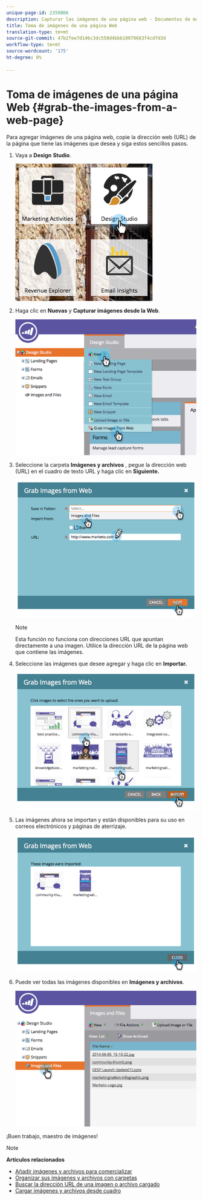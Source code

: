 ```yaml
---
unique-page-id: 2359866
description: Capturar las imágenes de una página web - Documentos de marketing - Documentación del producto
title: Toma de imágenes de una página Web
translation-type: tm+mt
source-git-commit: 47b2fee7d146c3dc558d4bbb10070683f4cdfd3d
workflow-type: tm+mt
source-wordcount: '175'
ht-degree: 0%

---
```



# Toma de imágenes de una página Web {#grab-the-images-from-a-web-page}

Para agregar imágenes de una página web, copie la dirección web (URL) de la página que tiene las imágenes que desea y siga estos sencillos pasos.

1. Vaya a **Design** **Studio**.

   ![](assets/designstudio-2.png)

1. Haga clic en **Nuevas** y **Capturar imágenes desde la Web**.

   ![](assets/image2014-9-16-11-3a37-3a46.png)

1. Seleccione la carpeta **Imágenes y archivos** , pegue la dirección web (URL) en el cuadro de texto URL y haga clic en **Siguiente.**

   ![](assets/image2014-9-16-11-3a37-3a55.png)

   >[!NOTE]
   >
   >Esta función no funciona con direcciones URL que apuntan directamente a una imagen. Utilice la dirección URL de la página web que contiene las imágenes.

1. Seleccione las imágenes que desee agregar y haga clic en **Importar.**

   ![](assets/image2014-9-16-11-3a38-3a3.png)

1. Las imágenes ahora se importan y están disponibles para su uso en correos electrónicos y páginas de aterrizaje.

   ![](assets/image2014-9-16-11-3a38-3a9.png)

1. Puede ver todas las imágenes disponibles en **Imágenes y archivos**.

   ![](assets/image2014-9-16-11-3a38-3a18.png)

¡Buen trabajo, maestro de imágenes!

>[!NOTE]
>
>**Artículos relacionados**
>
>* [Añadir imágenes y archivos para comercializar](add-images-and-files-to-marketo.md)
>* [Organizar sus imágenes y archivos con carpetas](organize-your-images-and-files-using-folders.md)
>* [Buscar la dirección URL de una imagen o archivo cargado](find-the-url-of-an-uploaded-image-or-file.md)
>* [Cargar imágenes y archivos desde cuadro](upload-images-and-files-from-box.md)

>



